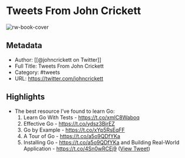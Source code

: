 # Tweets From John Crickett

![rw-book-cover](https://pbs.twimg.com/profile_images/1372195295514202118/uWdj5y78.jpg)

## Metadata
- Author: [[@johncrickett on Twitter]]
- Full Title: Tweets From John Crickett
- Category: #tweets
- URL: https://twitter.com/johncrickett

## Highlights
- The best resource I’ve found to learn Go:
  1. Learn Go With Tests - https://t.co/xmlC8Waboq
  2. Effective Go - https://t.co/ydsz3BirEZ
  3. Go by Example - https://t.co/xYp5RsEqFF
  4. A Tour of Go - https://t.co/a5o9QDfYKa
  5. Installing Go - https://t.co/a5o9QDfYKa and Building Real-World Application - https://t.co/4Sn0wRCEj9 ([View Tweet](https://twitter.com/johncrickett/status/1729072201498808561))
